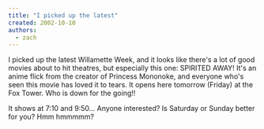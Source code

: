 ```yaml
---
title: "I picked up the latest"
created: 2002-10-10
authors: 
  - zach
---
```


I picked up the latest Willamette Week, and it looks like there's a lot of good movies about to hit theatres, but especially this one: SPIRITED AWAY! It's an anime flick from the creator of Princess Mononoke, and everyone who's seen this movie has loved it to tears. It opens here tomorrow (Friday) at the Fox Tower. Who is down for the going!!  
  
It shows at 7:10 and 9:50... Anyone interested? Is Saturday or Sunday better for you? Hmm hmmmmm?
